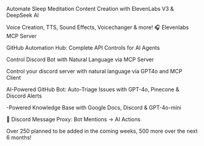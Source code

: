 Automate Sleep Meditation Content Creation with ElevenLabs V3 & DeepSeek AI

Voice Creation, TTS, Sound Effects, Voicechanger & more! 🎧 Elevenlabs MCP Server

GitHub Automation Hub: Complete API Controls for AI Agents

Control Discord Bot with Natural Language via MCP Server

Control your discord server with natural language via GPT4o and MCP Client

AI-Powered GitHub Bot: Auto-Triage Issues with GPT-4o, Pinecone & Discord Alerts

-Powered Knowledge Base with Google Docs, Discord & GPT-4o-mini

🤖 Discord Message Proxy: Bot Mentions → AI Actions

Over 250 planned to be added in the coming weeks, 500 more over the next 6 months! 
